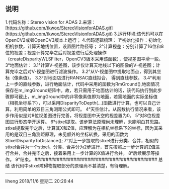 ## 说明 ##
1.代码名称：Stereo vision for ADAS
2.来源：[https://github.com/tkwoo/StereoVisionforADAS.git](https://github.com/tkwoo/StereoVisionforADAS.git)
3.运行环境:该代码可以在OpenCV2或者OpenCV3版本上运行；
4.代码逻辑梳理：
1°初始化操作：初始化相机参数，计算天地线位置，设置图片路径等；
2°计算视差：分别计算了16位和8位的视差；视差计算完毕之后对视差进行后处理操作（createDisparityWLSFilter，OpenCV3版本采用该函数），使视差图平滑一些。
3°地面估计：
3.1°计算V-视差图，该步仅计算天地线以下的图像的V-视差图；计算完毕之后对V-视差图进行滤波操作。
3.2°从V-视差图中提取地面点，得到其坐标（像素值）。
3.3°对地面店进行RANSAC直线拟合， 得到直线参数。
3.4°利用上一步的直线参数，进行地面估计，代码中采用的函数为RmGround(),地面情况保存在m_imgGround矩阵中。故，若只需用于地面估计的话，该代码执行到此步骤即可截止，m_imgGround中的非零像素值即为地面，若需地面的实际坐标值（相机坐标系下），可以采用DisparityToDepth(...)函数进行计算，也可以自己计算，利用简单的双目三角测距公式即可。
4°天空估计。从函数执行情况来看，该步作用似是对8位视差图进行完善，将视差图中天空的视差置为0。
5°对8位视差图进行形态学开运算。
6°stixel提取。该步算法原理尚未理解，未能明白其思路。stixel提取完毕之后，计算其X和Z值，应理解为在相机坐标系下的坐标，因为其采用的是双目三角测距原理，未见额外的坐标转换，采用的函数为StixelDisparityToDistance();
7°对上一步提取的stixel进行分类、合并，相似的stixel合并为一个stixel。分类、合并分为2步进行，首先按照上一步计算的Z值进行合并，合并完毕之后，接着采用上一步计算的X值进行合并。
8°后续展示等操作。
9°结束。
############################################
总结
该代码中stixel障碍物提取部分的原理尚不甚清楚，有待理解。

----------
liheng
2018/11/6 星期二 20:26:44
